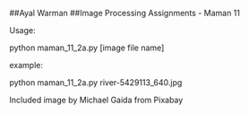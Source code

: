 ##Ayal Warman
##Image Processing Assignments - Maman 11

Usage:

python maman_11_2a.py [image file name]

example:

python maman_11_2a.py river-5429113_640.jpg


Included image by Michael Gaida from Pixabay
